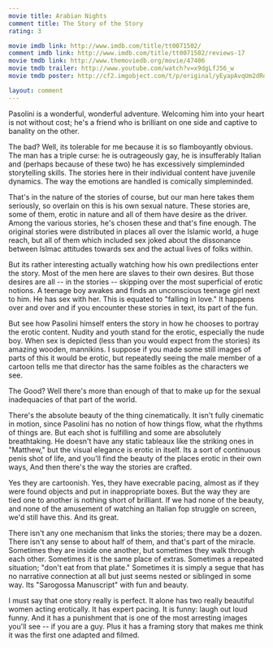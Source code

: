 ```yaml
---
movie title: Arabian Nights
comment title: The Story of the Story
rating: 3

movie imdb link: http://www.imdb.com/title/tt0071502/
comment imdb link: http://www.imdb.com/title/tt0071502/reviews-17
movie tmdb link: http://www.themoviedb.org/movie/47406
movie tmdb trailer: http://www.youtube.com/watch?v=x9dgLfJ56_w
movie tmdb poster: http://cf2.imgobject.com/t/p/original/yEyapAvqUm2dRdV82QEukca20rb.jpg

layout: comment
---
```


Pasolini is a wonderful, wonderful adventure. Welcoming him into your heart is not without cost; he's a friend who is brilliant on one side and captive to banality on the other.

The bad? Well, its tolerable for me because it is so flamboyantly obvious. The man has a triple curse: he is outrageously gay, he is insufferably Italian and (perhaps because of these two) he has excessively simpleminded storytelling skills. The stories here in their individual content have juvenile dynamics. The way the emotions are handled is comically simpleminded.

That's in the nature of the stories of course, but our man here takes them seriously, so overlain on this is his own sexual nature. These stories are, some of them, erotic in nature and all of them have desire as the driver. Among the various stories, he's chosen these and that's fine enough. The original stories were distributed in places all over the Islamic world, a huge reach, but all of them which included sex joked about the dissonance between Islmac attitudes towards sex and the actual lives of folks within.

But its rather interesting actually watching how his own predilections enter the story. Most of the men here are slaves to their own desires. But those desires are all -- in the stories -- skipping over the most superficial of erotic notions. A teenage boy awakes and finds an unconscious teenage girl next to him. He has sex with her. This is equated to "falling in love." It happens over and over and if you encounter these stories in text, its part of the fun.

But see how Pasolini himself enters the story in how he chooses to portray the erotic content. Nudity and youth stand for the erotic, especially the nude boy. When sex is depicted (less than you would expect from the stories) its amazing wooden, mannikins. I suppose if you made some still images of parts of this it would be erotic, but repeatedly seeing the male member of a cartoon tells me that director has the same foibles as the characters we see.

The Good? Well there's more than enough of that to make up for the sexual inadequacies of that part of the world.

There's the absolute beauty of the thing cinematically. It isn't fully cinematic in motion, since Pasolini has no notion of how things flow, what the rhythms of things are. But each shot is fulfilling and some are absolutely breathtaking. He doesn't have any static tableaux like the striking ones in "Matthew," but the visual elegance is erotic in itself. Its a sort of continuous penis shot of life, and you'll find the beauty of the places erotic in their own ways, And then there's the way the stories are crafted.

Yes they are cartoonish. Yes, they have execrable pacing, almost as if they were found objects and put in inappropriate boxes. But the way they are tied one to another is nothing short of brilliant. If we had none of the beauty, and none of the amusement of watching an Italian fop struggle on screen, we'd still have this. And its great.

There isn't any one mechanism that links the stories; there may be a dozen. There isn't any sense to about half of them, and that's part of the miracle. Sometimes they are inside one another, but sometimes they walk through each other. Sometimes it is the same place of extras. Sometimes a repeated situation; "don't eat from that plate." Sometimes it is simply a segue that has no narrative connection at all but just seems nested or siblinged in some way. Its "Sarogossa Manuscript" with fun and beauty.

I must say that one story really is perfect. It alone has two really beautiful women acting erotically. It has expert pacing. It is funny: laugh out loud funny. And it has a punishment that is one of the most arresting images you'll see -- if you are a guy. Plus it has a framing story that makes me think it was the first one adapted and filmed.